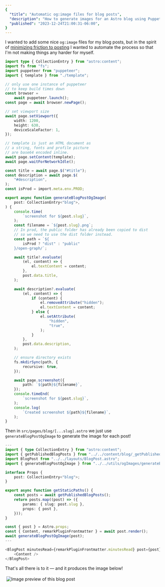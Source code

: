 ```yaml
---
{
  "title": "Automatic og:image files for blog posts",
  "description": "How to generate images for an Astro blog using Puppeteer",
  "published": "2023-12-24T21:00:31-06:00",
}
---
```


I wanted to add some nice `og:image` files for my blog posts, but in the spirit of
[minimizing friction to posting](http://localhost:4321/blog/minimizing-friction-to-posting/)
I wanted to automate the process so that I'm not making things any harder for myself.

```ts
import type { CollectionEntry } from "astro:content";
import fs from "fs";
import puppeteer from "puppeteer";
import { template } from "./template";

// only use one instance of puppeteer
// to keep build times down
const browser =
	await puppeteer.launch();
const page = await browser.newPage();

// set viewport size
await page.setViewport({
	width: 1200,
	height: 630,
	deviceScaleFactor: 1,
});

// template is just an HTML document as
// a string, fonts and profile picture
// are base64 encoded inline.
await page.setContent(template);
await page.waitForNetworkIdle();

const title = await page.$("#title");
const description = await page.$(
	"#description",
);
const isProd = import.meta.env.PROD;

export async function generateBlogPostOgImage(
	post: CollectionEntry<"blog">,
) {
	console.time(
		`screenshot for ${post.slug}`,
	);
	const filename = `${post.slug}.png`;
	// In prod, the public folder has already been copied to dist
	// so we need to use the dist folder instead.
	const path = `${
		isProd ? "dist" : "public"
	}/open-graph/`;

	await title?.evaluate(
		(el, content) => {
			el.textContent = content;
		},
		post.data.title,
	);

	await description?.evaluate(
		(el, content) => {
			if (content) {
				el.removeAttribute("hidden");
				el.textContent = content;
			} else {
				el.setAttribute(
					"hidden",
					"true",
				);
			}
		},
		post.data.description,
	);

	// ensure directory exists
	fs.mkdirSync(path, {
		recursive: true,
	});

	await page.screenshot({
		path: `${path}${filename}`,
	});
	console.timeEnd(
		`screenshot for ${post.slug}`,
	);
	console.log(
		`Created screenshot ${path}${filename}`,
	);
}
```

Then in `src/pages/blog/[...slug].astro` we just use `generateBlogPostOgImage` to generate the image for each post!

```ts
---
import { type CollectionEntry } from "astro:content";
import { getPublishedBlogPosts } from "../../content/blog/_getPublishedBlogPosts";
import BlogPost from "../../layouts/BlogPost.astro";
import { generateBlogPostOgImage } from "../../utils/ogImages/generateBlogPostOgImage";

interface Props {
	post: CollectionEntry<"blog">;
}

export async function getStaticPaths() {
	const posts = await getPublishedBlogPosts();
	return posts.map((post) => ({
		params: { slug: post.slug },
		props: { post },
	}));
}

const { post } = Astro.props;
const { Content, remarkPluginFrontmatter } = await post.render();
await generateBlogPostOgImage(post);
---

<BlogPost minutesRead={remarkPluginFrontmatter.minutesRead} post={post}>
	<Content />
</BlogPost>
```

That's all there is to it — and it produces the image below!

<img alt="Image preview of this blog post" src="/open-graph/generating-ogimage-files-for-blog-posts-on-astro.png" style="border: .25rem solid white;" />
